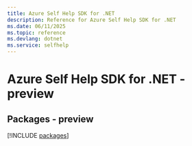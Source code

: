 ```yaml
---
title: Azure Self Help SDK for .NET
description: Reference for Azure Self Help SDK for .NET
ms.date: 06/11/2025
ms.topic: reference
ms.devlang: dotnet
ms.service: selfhelp
---
```

# Azure Self Help SDK for .NET - preview
## Packages - preview
[!INCLUDE [packages](self-help-index.md)]